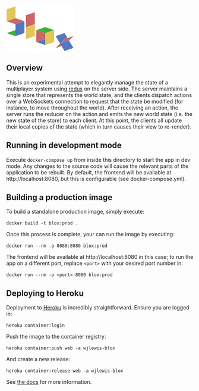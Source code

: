 ![blox](graphics/header.png)

## Overview

This is an experimental attempt to elegantly manage the state of a multiplayer system using [redux](https://redux.js.org/) on the server side.
The server maintains a single store that represents the world state, and the clients dispatch actions over a WebSockets connection to request that the state be modified (for instance, to move throughout the world).
After receiving an action, the server runs the reducer on the action and emits the new world state (i.e. the new state of the store) to each client.
At this point, the clients all update their local copies of the state (which in turn causes their view to re-render).

## Running in development mode

Execute `docker-compose up` from inside this directory to start the app in dev mode.
Any changes to the source code will cause the relevant parts of the application to be rebuilt.
By default, the frontend will be available at http://localhost:8080, but this is configurable (see docker-compose.yml).

## Building a production image

To build a standalone production image, simply execute:

```
docker build -t blox:prod .
```
Once this process is complete, your can run the image by executing:

```
docker run --rm -p 8080:8080 blox:prod
```

The frontend will be available at http://localhost:8080 in this case; to run the app on a different port, replace `<port>` with your desired port number in:

```
docker run --rm -p <port>:8080 blox:prod
```

## Deploying to Heroku

Deployment to [Heroku](https://www.heroku.com/) is incredibly straightforward.
Ensure you are logged in:

```
heroku container:login
```

Push the image to the container registry:

```
heroku container:push web -a wjlewis-blox
```

And create a new release:

```
heroku container:release web -a wjlewis-blox
```

See [the docs](https://devcenter.heroku.com/articles/container-registry-and-runtime#cli) for more information.
